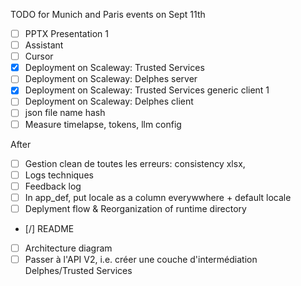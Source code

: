 TODO for Munich and Paris events on Sept 11th

- [ ] PPTX Presentation  1
- [ ] Assistant
- [ ] Cursor
- [X] Deployment on Scaleway: Trusted Services  
- [ ] Deployment on Scaleway: Delphes server  
- [X] Deployment on Scaleway: Trusted Services generic client  1
- [ ] Deployment on Scaleway: Delphes client  
- [ ] json file name hash
- [ ] Measure timelapse, tokens, llm config

After
- [ ] Gestion clean de toutes les erreurs: consistency xlsx, 
- [ ] Logs techniques
- [ ] Feedback log
- [ ] In app_def, put locale as a column everywwhere + default locale
- [ ] Deplyment flow & Reorganization of runtime directory
- [/] README
- [ ] Architecture diagram
- [ ] Passer à l'API V2, i.e. créer une couche d'intermédiation Delphes/Trusted Services

